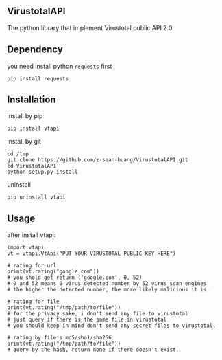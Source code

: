 VirustotalAPI
-------------
The python library that implement Virustotal public API 2.0

Dependency
----------
you need install python `requests` first

    pip install requests

Installation
------------
install by pip

    pip install vtapi

install by git

    cd /tmp
    git clone https://github.com/z-sean-huang/VirustotalAPI.git
    cd VirustotalAPI
    python setup.py install

uninstall

    pip uninstall vtapi


Usage
-----
after install vtapi:

    import vtapi
    vt = vtapi.VtApi("PUT YOUR VIRUSTOTAL PUBLIC KEY HERE")
    
    # rating for url
    print(vt.rating("google.com"))
    # you shold get return ('google.com', 0, 52)
    # 0 and 52 means 0 virus detected number by 52 virus scan engines
    # the higher the detected number, the more likely malicious it is.
    
    # rating for file
    print(vt.rating("/tmp/path/to/file"))
    # for the privacy sake, i don't send any file to virustotal
    # just query if there is the same file in virustotal
    # you should keep in mind don't send any secret files to virustotal.
    
    # rating by file's md5/sha1/sha256
    print(vt.rating("/tmp/path/to/file"))
    # query by the hash, return none if there doesn't exist.
